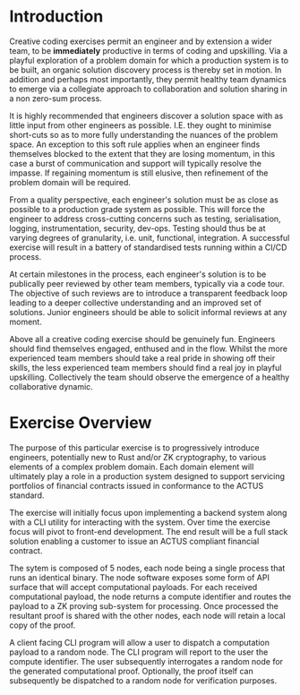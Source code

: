 # Introduction

Creative coding exercises permit an engineer and by extension a wider team, to be **immediately** productive in terms of coding and upskilling.  Via a playful exploration of a problem domain for which a production system is to be built, an organic solution discovery process is thereby set in motion.  In addition and perhaps most importantly, they permit healthy team dynamics to emerge via a collegiate approach to collaboration and solution sharing in a non zero-sum process.

It is highly recommended that engineers discover a solution space with as little input from other engineers as possible.  I.E. they ought to minimise short-cuts so as to more fully understanding the nuances of the problem space.  An exception to this soft rule applies when an engineer finds themselves blocked to the extent that they are losing momentum, in this case a burst of communication and support will typically resolve the impasse.  If regaining momentum is still elusive, then refinement of the problem domain will be required. 

From a quality perspective, each engineer's solution must be as close as possible to a production grade system as possible.  This will force the engineer to address cross-cutting concerns such as testing, serialisation, logging, instrumentation, security, dev-ops.  Testing should thus be at varying degrees of granularity, i.e. unit, functional, integration.  A successful exercise will result in a battery of standardised tests running within a CI/CD process. 

At certain milestones in the process, each engineer's solution is to be publically peer reviewed by other team members, typically via a code tour.  The objective of such reviews are to introduce a transparent feedback loop leading to a deeper collective understanding and an improved set of solutions. Junior engineers should be able to solicit informal reviews at any moment. 

Above all a creative coding exercise should be genuinely fun.  Engineers should find themselves engaged, enthused and in the flow.  Whilst the more experienced team members should take a real pride in showing off their skills, the less experienced team members should find a real joy in playful upskilling.  Collectively the team should observe the emergence of a healthy collaborative dynamic.  

# Exercise Overview

The purpose of this particular exercise is to progressively introduce engineers, potentially new to Rust and/or ZK cryptography, to various elements of a complex problem domain.  Each domain element will ultimately play a role in a production system designed to support servicing portfolios of financial contracts issued in conformance to the ACTUS standard.   

The exercise will initially focus upon implementing a backend system along with a CLI utility for interacting with the system.  Over time the exercise focus will pivot to front-end development.  The end result will be a full stack solution enabling a customer to issue an ACTUS compliant financial contract.    

The sytem is composed of 5 nodes, each node being a single process that runs an identical binary.  The node software exposes some form of API surface that will accept computational payloads.  For each received computational payload, the node returns a compute identifier and routes the payload to a ZK proving sub-system for processing.  Once processed the resultant proof is shared with the other nodes, each node will retain a local copy of the proof.

A client facing CLI program will allow a user to dispatch a computation payload to a random node.  The CLI program will report to the user the compute identifier.  The user subsequently interrogates a random node for the generated computational proof.  Optionally, the proof itself can subsequently be dispatched to a random node for verification purposes.


